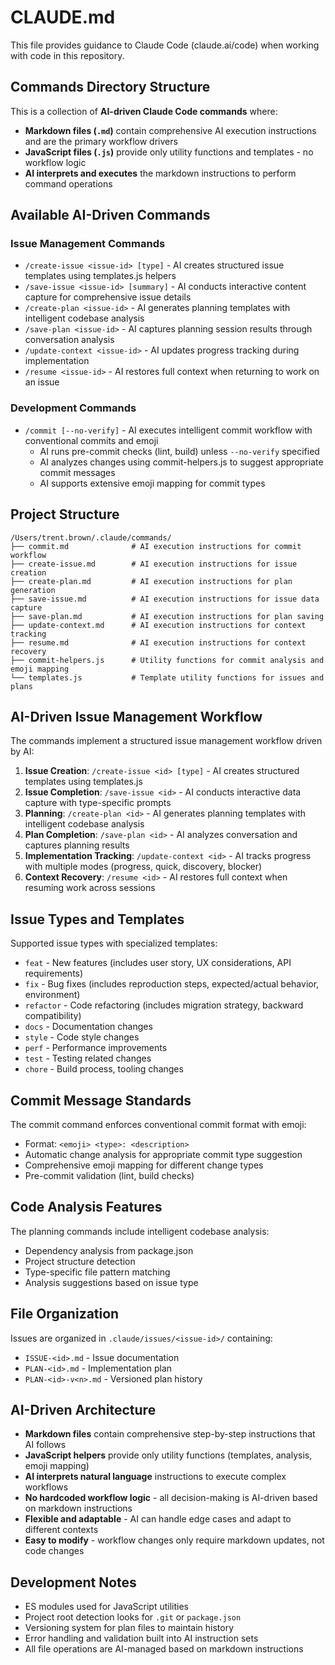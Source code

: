 # CLAUDE.md

This file provides guidance to Claude Code (claude.ai/code) when working with code in this repository.

## Commands Directory Structure

This is a collection of **AI-driven Claude Code commands** where:
- **Markdown files (`.md`)** contain comprehensive AI execution instructions and are the primary workflow drivers
- **JavaScript files (`.js`)** provide only utility functions and templates - no workflow logic
- **AI interprets and executes** the markdown instructions to perform command operations

## Available AI-Driven Commands

### Issue Management Commands
- `/create-issue <issue-id> [type]` - AI creates structured issue templates using templates.js helpers
- `/save-issue <issue-id> [summary]` - AI conducts interactive content capture for comprehensive issue details  
- `/create-plan <issue-id>` - AI generates planning templates with intelligent codebase analysis
- `/save-plan <issue-id>` - AI captures planning session results through conversation analysis
- `/update-context <issue-id>` - AI updates progress tracking during implementation
- `/resume <issue-id>` - AI restores full context when returning to work on an issue

### Development Commands
- `/commit [--no-verify]` - AI executes intelligent commit workflow with conventional commits and emoji
  - AI runs pre-commit checks (lint, build) unless `--no-verify` specified
  - AI analyzes changes using commit-helpers.js to suggest appropriate commit messages
  - AI supports extensive emoji mapping for commit types

## Project Structure

```
/Users/trent.brown/.claude/commands/
├── commit.md              # AI execution instructions for commit workflow
├── create-issue.md        # AI execution instructions for issue creation
├── create-plan.md         # AI execution instructions for plan generation
├── save-issue.md          # AI execution instructions for issue data capture
├── save-plan.md           # AI execution instructions for plan saving
├── update-context.md      # AI execution instructions for context tracking
├── resume.md              # AI execution instructions for context recovery
├── commit-helpers.js      # Utility functions for commit analysis and emoji mapping
└── templates.js           # Template utility functions for issues and plans
```

## AI-Driven Issue Management Workflow

The commands implement a structured issue management workflow driven by AI:

1. **Issue Creation**: `/create-issue <id> [type]` - AI creates structured templates using templates.js
2. **Issue Completion**: `/save-issue <id>` - AI conducts interactive data capture with type-specific prompts
3. **Planning**: `/create-plan <id>` - AI generates planning templates with intelligent codebase analysis
4. **Plan Completion**: `/save-plan <id>` - AI analyzes conversation and captures planning results
5. **Implementation Tracking**: `/update-context <id>` - AI tracks progress with multiple modes (progress, quick, discovery, blocker)
6. **Context Recovery**: `/resume <id>` - AI restores full context when resuming work across sessions

## Issue Types and Templates

Supported issue types with specialized templates:
- `feat` - New features (includes user story, UX considerations, API requirements)
- `fix` - Bug fixes (includes reproduction steps, expected/actual behavior, environment)
- `refactor` - Code refactoring (includes migration strategy, backward compatibility)
- `docs` - Documentation changes
- `style` - Code style changes
- `perf` - Performance improvements
- `test` - Testing related changes
- `chore` - Build process, tooling changes

## Commit Message Standards

The commit command enforces conventional commit format with emoji:
- Format: `<emoji> <type>: <description>`
- Automatic change analysis for appropriate commit type suggestion
- Comprehensive emoji mapping for different change types
- Pre-commit validation (lint, build checks)

## Code Analysis Features

The planning commands include intelligent codebase analysis:
- Dependency analysis from package.json
- Project structure detection
- Type-specific file pattern matching
- Analysis suggestions based on issue type

## File Organization

Issues are organized in `.claude/issues/<issue-id>/` containing:
- `ISSUE-<id>.md` - Issue documentation
- `PLAN-<id>.md` - Implementation plan
- `PLAN-<id>-v<n>.md` - Versioned plan history

## AI-Driven Architecture

- **Markdown files** contain comprehensive step-by-step instructions that AI follows
- **JavaScript helpers** provide only utility functions (templates, analysis, emoji mapping)
- **AI interprets natural language** instructions to execute complex workflows
- **No hardcoded workflow logic** - all decision-making is AI-driven based on markdown instructions
- **Flexible and adaptable** - AI can handle edge cases and adapt to different contexts
- **Easy to modify** - workflow changes only require markdown updates, not code changes

## Development Notes

- ES modules used for JavaScript utilities
- Project root detection looks for `.git` or `package.json`
- Versioning system for plan files to maintain history
- Error handling and validation built into AI instruction sets
- All file operations are AI-managed based on markdown instructions